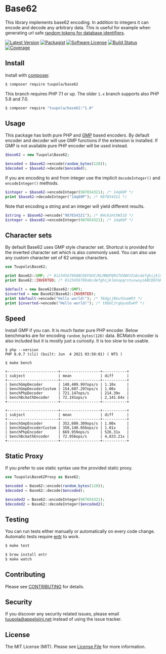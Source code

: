 # Base62

This library implements base62 encoding. In addition to integers it can encode and decode any arbitrary data. This is useful for example when generating url safe [random tokens for database identifiers](https://paragonie.com/blog/2015/09/comprehensive-guide-url-parameter-encryption-in-php).


[![Latest Version](https://img.shields.io/packagist/v/tuupola/base62.svg?style=flat-square)](https://packagist.org/packages/tuupola/base62)
[![Packagist](https://img.shields.io/packagist/dm/tuupola/base62.svg)](https://packagist.org/packages/tuupola/base62)
[![Software License](https://img.shields.io/badge/license-MIT-brightgreen.svg?style=flat-square)](LICENSE)
[![Build Status](https://img.shields.io/github/workflow/status/tuupola/base62/Tests/2.x?style=flat-square)](https://github.com/tuupola/base62/actions)
[![Coverage](https://img.shields.io/codecov/c/github/tuupola/base62.svg?style=flat-square)](https://codecov.io/github/tuupola/base62)

## Install

Install with [composer](https://getcomposer.org/).

``` bash
$ composer require tuupola/base62
```

This branch requires PHP 7.1 or up. The older `1.x` branch supports also PHP 5.6 and 7.0.

``` bash
$ composer require "tuupola/base62:^1.0"
```

## Usage

This package has both pure PHP and [GMP](http://php.net/manual/en/ref.gmp.php) based encoders. By default encoder and decoder will use GMP functions if the extension is installed. If GMP is not available pure PHP encoder will be used instead.

``` php
$base62 = new Tuupola\Base62;

$encoded = $base62->encode(random_bytes(128));
$decoded = $base62->decode($encoded);
```

If you are encoding to and from integer use the implicit `decodeInteger()` and `encodeInteger()` methods.

``` php
$integer = $base62->encodeInteger(987654321); /* 14q60P */
print $base62->decodeInteger("14q60P"); /* 987654321 */
```

Note that encoding a string and an integer will yield different results.

``` php
$string = $base62->encode("987654321"); /* KHc6iHtXW3iD */
$integer = $base62->encodeInteger(987654321); /* 14q60P */
```

## Character sets

By default Base62 uses GMP style character set. Shortcut is provided for the inverted character set which is also commonly used. You can also use any custom character set of 62 unique characters.

```php
use Tuupola\Base62;

print Base62::GMP; /* 0123456789ABCDEFGHIJKLMNOPQRSTUVWXYZabcdefghijklmnopqrstuvwxyz */
print Base62::INVERTED; /* 0123456789abcdefghijklmnopqrstuvwxyzABCDEFGHIJKLMNOPQRSTUVWXYZ */

$default = new Base62(Base62::GMP);
$inverted = new Base62(Base62::INVERTED);
print $default->encode("Hello world!"); /* T8dgcjRGuYUueWht */
print $inverted->encode("Hello world!"); /* t8DGCJrgUyuUEwHT */
```

## Speed

Install GMP if you can. It is much faster pure PHP encoder. Below benchmarks are for encoding `random_bytes(128)` data. BCMatch encoder is also included but it is mostly just a curiosity. It is too slow to be usable.

```
$ php --version
PHP 8.0.7 (cli) (built: Jun  4 2021 03:50:01) ( NTS )

$ make bench

+-----------------------+------------------+-----------+
| subject               | mean             | diff      |
+-----------------------+------------------+-----------+
| benchGmpDecoder       | 140,409.997ops/s | 1.10x     |
| benchGmpDecoderCustom | 154,607.297ops/s | 1.00x     |
| benchPhpDecoder       | 721.147ops/s     | 214.39x   |
| benchBcmathDecoder    | 72.191ops/s      | 2,141.64x |
+-----------------------+------------------+-----------+

+-----------------------+------------------+-----------+
| subject               | mean             | diff      |
+-----------------------+------------------+-----------+
| benchGmpEncoder       | 352,609.309ops/s | 1.00x     |
| benchGmpEncoderCustom | 350,140.056ops/s | 1.01x     |
| benchPhpEncoder       | 669.959ops/s     | 526.31x   |
| benchBcmathEncoder    | 72.956ops/s      | 4,833.21x |
+-----------------------+------------------+-----------+
```

## Static Proxy

If you prefer to use static syntax use the provided static proxy.

``` php
use Tuupola\Base62Proxy as Base62;

$encoded = Base62::encode(random_bytes(128));
$decoded = Base62::decode($encoded);

$encoded2 = Base62::encodeInteger(987654321);
$decoded2 = Base62::decodeInteger($encoded2);
```

## Testing

You can run tests either manually or automatically on every code change. Automatic tests require [entr](http://entrproject.org/) to work.

``` bash
$ make test
```
``` bash
$ brew install entr
$ make watch
```

## Contributing

Please see [CONTRIBUTING](CONTRIBUTING.md) for details.

## Security

If you discover any security related issues, please email tuupola@appelsiini.net instead of using the issue tracker.

## License

The MIT License (MIT). Please see [License File](LICENSE) for more information.
